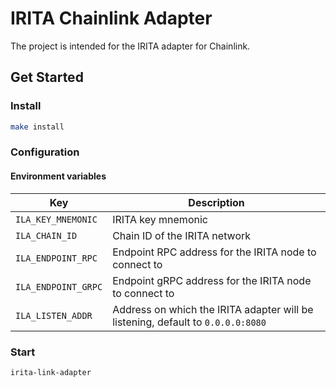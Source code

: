 # IRITA Chainlink Adapter

The project is intended for the IRITA adapter for Chainlink.

## Get Started

### Install

```bash
make install
```

### Configuration

#### Environment variables

| Key | Description |
|-----|-------------|
| `ILA_KEY_MNEMONIC` | IRITA key mnemonic |
| `ILA_CHAIN_ID` | Chain ID of the IRITA network |
| `ILA_ENDPOINT_RPC` | Endpoint RPC address for the IRITA node to connect to |
| `ILA_ENDPOINT_GRPC` | Endpoint gRPC address for the IRITA node to connect to |
| `ILA_LISTEN_ADDR` | Address on which the IRITA adapter will be listening, default to `0.0.0.0:8080` |

### Start

```bash
irita-link-adapter
```
